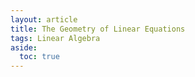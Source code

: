 ```yaml
---
layout: article
title: The Geometry of Linear Equations
tags: Linear Algebra
aside:
  toc: true
---
```

